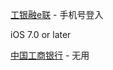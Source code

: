 
[工银融e联](https://itunes.apple.com/cn/app/%E5%B7%A5%E9%93%B6%E8%9E%8De%E8%81%94/id796870199?mt=8) - 手机号登入

iOS 7.0 or later

[中国工商银行](https://itunes.apple.com/cn/app/%E4%B8%AD%E5%9B%BD%E5%B7%A5%E5%95%86%E9%93%B6%E8%A1%8C/id423514795?mt=8) - 无用



